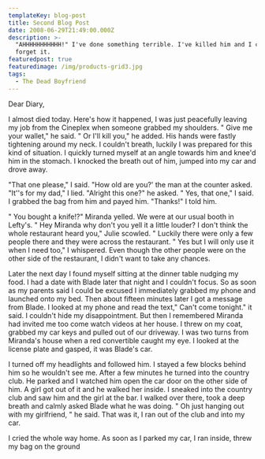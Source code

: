 ```yaml
---
templateKey: blog-post
title: Second Blog Post
date: 2008-06-29T21:49:00.000Z
description: >-
  "AHHHHHHHHHHH!" I've done something terrible. I've killed him and I can't
  forget it.
featuredpost: true
featuredimage: /img/products-grid3.jpg
tags:
  - The Dead Boyfriend
---
```

 Dear Diary,

   I almost died today. Here's how it happened, I was just peacefully leaving my job from the Cineplex when someone grabbed my shoulders. " Give me your wallet," he said. " Or I'll kill you," he added. His hands were fastly tightening around my neck. I couldn't breath, luckily I was prepared for this kind of situation. I quickly turned myself at an angle towards him and knee'd him in the stomach. I knocked the breath out of him, jumped into my car and drove away. 

   "That one please," I said. "How old are you?' the man at the counter asked. "It''s for my dad," I lied. "Alright this one?" he asked. " Yes, that one," I  said. I grabbed the bag from him and payed him. "Thanks!" I told him.  

" You bought a knife!?" Miranda yelled. We were at our usual booth in Lefty's. " Hey Miranda why don't you yell it a little louder? I don't think the whole restaurant heard you," Julie scowled. " Luckily there were only a few people there and they were across the restaurant. " Yes but I will only use it when I need too," I whispered. Even though the other people were on the other side of the restaurant, I didn't want to take any chances.

Later the next day I found myself sitting at the dinner table nudging my food. I had a date with Blade later that night and I couldn't focus. So as soon as my parents said I could be excused I immediately grabbed my phone and launched onto my bed.  Then about fifteen minutes later I got a message from Blade. I looked at my phone and read the text," Can't come tonight." it said. I couldn't hide my disappointment. But then I remembered Miranda had invited me too come watch videos at her house. I threw on my coat, grabbed my car keys and pulled out of our driveway. I was two turns from Miranda's house when a red convertible caught my eye. I looked at the license plate and gasped, it was Blade's car. 

I turned off my headlights and followed him. I stayed a few blocks behind him so he wouldn't see me. After a few minutes he turned into the country club. He parked and I watched him open the car door on the other side of him. A girl got out of it and he walked her inside. I sneaked into the country club and saw him and the girl at the bar. I walked over there, took a deep breath and calmly asked Blade what he was doing. " Oh just hanging out with my girlfriend, " he said. That was it, I ran out of the club and into my car. 

I cried the whole way home. As soon as I parked my car, I ran inside, threw my bag on the ground
